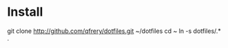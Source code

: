Install
=============

git clone http://github.com/qfrery/dotfiles.git ~/dotfiles
cd ~
ln -s dotfiles/.* .
